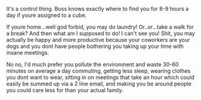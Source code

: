  It's a control thing.   Boss knows exactly where to find you for 8-9 hours a day if youre assigned to a cube.

If youre home...well god forbid, you may do laundry! Or..or...take a walk for a break? And then what am I supposed to do! I can't see you!  Shit, you may actually be happy and more productive because your coworkers are your dogs and you dont have people bothering you taking up your time with insane meetings.

No no, I'd much prefer you pollute the environment and waste 30-60 minutes on average a day commuting, getting less sleep, wearing clothes you dont want to wear, sitting in on meetings that take an hour which could easily be summed up via a 2 line email, and making you be around people you could care less for than your actual family. 